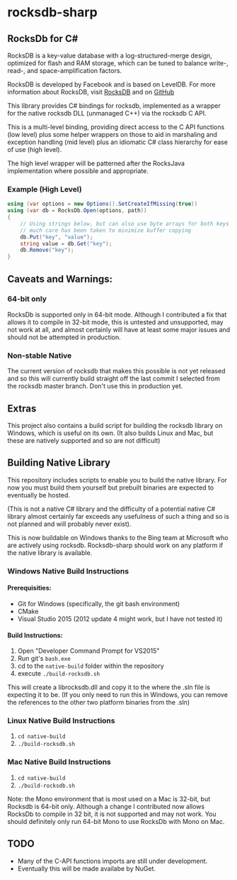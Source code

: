 ﻿# rocksdb-sharp

## RocksDb for C# #
RocksDB is a key-value database with a log-structured-merge design, optimized for flash and RAM storage,
which can be tuned to balance write-, read-, and space-amplification factors.

RocksDB is developed by Facebook and is based on LevelDB.
For more information about RocksDB, visit [RocksDB](http://rocksdb.org/) and on [GitHub](https://github.com/facebook/rocksdb)

This library provides C# bindings for rocksdb, implemented as a wrapper for the native rocksdb DLL (unmanaged C++) via the rocksdb C API.

This is a multi-level binding, 
providing direct access to the C API functions (low level) 
plus some helper wrappers on those to aid in marshaling and exception handling (mid level) 
plus an idiomatic C# class hierarchy for ease of use (high level).

The high level wrapper will be patterned after the RocksJava implementation where possible and appropriate.

### Example (High Level)

```csharp
using (var options = new Options().SetCreateIfMissing(true))
using (var db = RocksDb.Open(options, path))
{
    // Using strings below, but can also use byte arrays for both keys and values
	// much care has been taken to minimize buffer copying
    db.Put("key", "value");
    string value = db.Get("key");
    db.Remove("key");
}
```

## Caveats and Warnings:

### 64-bit only
RocksDb is supported only in 64-bit mode. Although I contributed a fix that allows it to compile in 32-bit mode, this is untested and unsupported, may not work at all, and almost certainly will have at least some major issues and should not be attempted in production.

### Non-stable Native
The current version of rocksdb that makes this possible is not yet released and so this will currently build straight off the last commit I selected from the rocksdb master branch. Don't use this in production yet.

## Extras

This project also contains a build script for building the rocksdb library on Windows, which is useful on its own.  (It also builds Linux and Mac, but these are natively supported and so are not difficult)

## Building Native Library

This repository includes scripts to enable you to build the native library. For now you must build them yourself but prebuilt binaries are expected to eventually be hosted.

(This is not a native C# library and the difficulty of a potential native C# library almost certainly far exceeds any usefulness of such a thing and so is not planned and will probably never exist).

This is now buildable on Windows thanks to the Bing team at Microsoft who are actively using rocksdb.  Rocksdb-sharp should work on any platform if the native library is available.

### Windows Native Build Instructions

#### Prerequisities:
* Git for Windows (specifically, the git bash environment)
* CMake
* Visual Studio 2015 (2012 update 4 might work, but I have not tested it)

#### Build Instructions:
1. Open "Developer Command Prompt for VS2015"
2. Run git's ```bash.exe```
3. cd to the ```native-build``` folder within the repository
4. execute ```./build-rocksdb.sh```

This will create a librocksdb.dll and copy it to the where the .sln file is expecting it to be.  (If you only need to run this in Windows, you can remove the references to the other two platform binaries from the .sln)

### Linux Native Build Instructions

1. ```cd native-build```
2. ```./build-rocksdb.sh```

### Mac Native Build Instructions

1. ```cd native-build```
2. ```./build-rocksdb.sh```

Note: the Mono environment that is most used on a Mac is 32-bit, but Rocksdb is 64-bit only. Although a change I contributed now allows RocksDb to compile in 32 bit, it is not supported and may not work.  You should definitely only run 64-bit Mono to use RocksDb with Mono on Mac.

## TODO

  * Many of the C-API functions imports are still under development.
  * Eventually this will be made availabe by NuGet.
  
